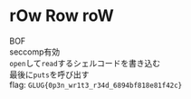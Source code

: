 # rOw Row roW  
BOF  
seccomp有効  
`open`して`read`するシェルコードを書き込む  
最後に`puts`を呼び出す  
flag: `GLUG{0p3n_wr1t3_r34d_6894bf818e81f42c}`  
